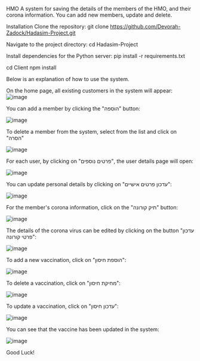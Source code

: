 HMO
A system for saving the details of the members of the HMO, and their corona information. You can add new members, update and delete.

Installation
Clone the repository:
git clone https://github.com/Devorah-Zadock/Hadasim-Project.git

Navigate to the project directory:
cd Hadasim-Project

Install dependencies for the Python server:
pip install -r requirements.txt

cd Client
npm install

Below is an explanation of how to use the system.

On the home page, all existing customers in the system will appear:
![image](https://github.com/Devorah-Zadock/Hadasim-Project/assets/116593258/5c1cc8e7-0dc2-42f4-a740-2cca5669d3aa)

You can add a member by clicking the "הוספה" button:

![image](https://github.com/Devorah-Zadock/Hadasim-Project/assets/116593258/d4f1c7f2-72b8-44c9-ac48-6d5f2a5ffa46)



To delete a member from the system, select from the list and click on "הסרה"

![image](https://github.com/Devorah-Zadock/Hadasim-Project/assets/116593258/9f33a088-ba30-4031-a14f-552d610e3c86)



For each user, by clicking on "פרטים נוספים", the user details page will open:

![image](https://github.com/Devorah-Zadock/Hadasim-Project/assets/116593258/d0c853f1-8369-4827-ad39-f6d4414cec62)



You can update personal details by clicking on "עדכון פרטים אישיים":

![image](https://github.com/Devorah-Zadock/Hadasim-Project/assets/116593258/2980b70f-5e2b-4f21-a0d5-d69b73d93c4f)



For the member's corona information, click on the "תיק קורונה" button:

![image](https://github.com/Devorah-Zadock/Hadasim-Project/assets/116593258/f6652b0a-ce65-485e-8572-f62dcdd70128)



The details of the corona virus can be edited by clicking on the button "עדכון פרטי קורונה":

![image](https://github.com/Devorah-Zadock/Hadasim-Project/assets/116593258/d5597cb6-0511-4cd6-9fcb-cd32ed743db3)



To add a new vaccination, click on "הוספת חיסון":

![image](https://github.com/Devorah-Zadock/Hadasim-Project/assets/116593258/802bb82b-3c86-4ec1-b425-1fa0b016e03b)



To delete a vaccination, click on "מחיקת חיסון":

![image](https://github.com/Devorah-Zadock/Hadasim-Project/assets/116593258/062ff048-f1b2-4626-9d3f-afa0da85f2a0)



To update a vaccination, click on "עדכון חיסון":

![image](https://github.com/Devorah-Zadock/Hadasim-Project/assets/116593258/7137cad7-0d8c-46ab-9164-6e321291849c)


You can see that the vaccine has been updated in the system:

![image](https://github.com/Devorah-Zadock/Hadasim-Project/assets/116593258/66ab2483-4a4d-403e-9d24-610eea7aaea4)


Good Luck!
